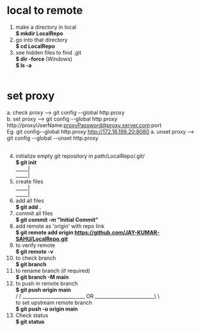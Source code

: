 # local to remote
1. make a directory in local <br> <b>$ mkdir LocalRepo</b> <br>
2. go into that directory <br> <b>$ cd LocalRepo</b> <br>
3. see hidden files to find .git <br> <b> $ dir -force </b> (Windows) <br> <b> $ ls -a </b> <br> <br>

# set proxy
a. check proxy --> git config --global http.proxy <br>
b. set proxy   --> git config --global http.proxy http://proxyUserName:proxyPassword@proxy.server.com:port <br>
                  Eg. git config--global http.proxy http://172.16.199.20:8080
a. unset proxy --> git config --global --unset http.proxy <br> <br>

4. initialize empty git repository in path/LocalRepo/.git/ <br> <b>$ git init</b> <br>
_____|<br>
_____|<br>
5. create files <br>
_____|<br>
_____|<br>
6. add all files <br> <b>$ git add .</b>
7. commit all files <br> <b>$ git commit -m "Initial Commit"</b>
8. add remote as 'origin' with repo link <br> <b> $ git remote add origin https://github.com/JAY-KUMAR-SAHU/LocalRepo.git</b> <br>
9. to verify remote <br> <b> $ git remote -v </b> <br>
10. to check branch <br> <b>$ git branch</b> <br>
11. to rename branch (if required) <br> <b> $ git branch -M main </b> <br>
12. to push in remote branch <br> <b> $ git push origin main </b> <br> / / __________________________ OR _________________________\ \ <br> to set upstream remote branch <br> <b> $ git push -u origin main </b><br>
13. Check status <br> <b>$ git status</b>